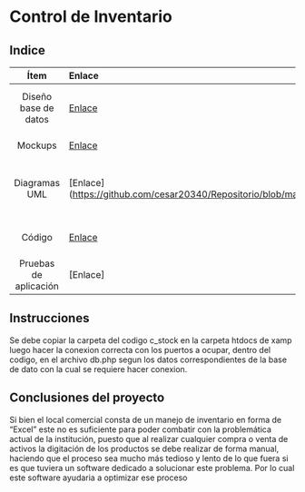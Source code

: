 # Control de Inventario

## Indice

| Ítem | Enlace | Descripción  |
|:----:|:-------|:------------:|
| Diseño base de datos | [Enlace](https://github.com/cesar20340/Repositorio/blob/master/Dise%C3%B1o%20de%20base%20de%20datos.jpg) | UML o similar con el diseño de la base de datos|
| Mockups | [Enlace](https://github.com/cesar20340/Repositorio/tree/master/Mockup) | Diseño de las vistas|
| Diagramas UML| [Enlace] (https://github.com/cesar20340/Repositorio/blob/master/Diagrama.png)|Casos de usos de alto nivel y detallados, diagrama de secuencias,etc|
| Código | [Enlace](https://github.com/cesar20340/Repositorio/tree/master/Codigo_Control%20de%20Inventario/c_stock) | Carpeta que contiene el código fuente|
| Pruebas de aplicación| [Enlace]|resultados y scripts|

## Instrucciones

Se debe copiar la carpeta del codigo c_stock en la carpeta htdocs de xamp
luego hacer la conexion correcta con los puertos a ocupar, dentro del codigo, en el archivo db.php segun los datos correspondientes de la base de dato con la cual se requiere hacer conexion.

## Conclusiones del proyecto

Si bien el local comercial consta de un manejo de inventario en forma de “Excel” este no es suficiente para poder combatir con la problemática actual de la institución, puesto que al realizar cualquier compra o venta de activos la digitación de los productos se debe realizar de forma manual, haciendo que el proceso sea mucho más tedioso y lento de lo que fuera si es que tuviera un software dedicado a solucionar este problema. Por lo cual este software ayudaria a optimizar ese proceso 
